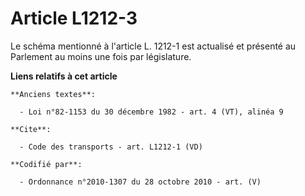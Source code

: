 # Article L1212-3

Le schéma mentionné à l'article L. 1212-1 est actualisé et présenté au Parlement au moins une fois par législature.

**Liens relatifs à cet article**

	**Anciens textes**:

	  - Loi n°82-1153 du 30 décembre 1982 - art. 4 (VT), alinéa 9

	**Cite**:

	  - Code des transports - art. L1212-1 (VD)

	**Codifié par**:

	  - Ordonnance n°2010-1307 du 28 octobre 2010 - art. (V)
